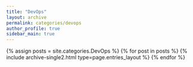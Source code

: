 ```yaml
---
title: "DevOps"
layout: archive
permalink: categories/devops
author_profile: true
sidebar_main: true
---
```



{% assign posts = site.categories.DevOps %}
{% for post in posts %} {% include archive-single2.html type=page.entries_layout %} {% endfor %}
